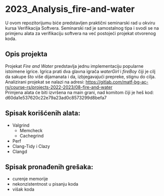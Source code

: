 # 2023_Analysis_fire-and-water

U ovom repozitorijumu biće predstavljen praktični seminarski rad u okviru kursa Verifikacija Softvera. Seminarski rad je samostalnog tipa i svodi se na primjenu alata za verifikaciju softvera na već postojeći projekat otvorenog koda.

## Opis projekta

Projekat *Fire and Water* predstavlja jednu implementaciju popularne istoimene igrice. Igrica prati dva glavna igrača *waterGirl* i *fireBoy* čiji je cilj da sakupe što više dijamanata i da, izbjegavajući prepreke, stignu do cilja. <br />
Analizirani projekat se nalazi na adresi: https://gitlab.com/matf-bg-ac-rs/course-rs/projects-2022-2023/08-fire-and-water <br />
Primjena alata će biti izvršena na main grani, nad komitom čiji je heš kod: d60da1e537620c22e79a23ad0c8573299d8befa7

## Spisak korišćenih alata:
- Valgrind
   - Memcheck
   - Cachegrind
- Perf
- Clang-Tidy i Clazy
- Clangd

## Spisak pronađenih grešaka:
- curenje memorije
- nekonzistentnost u pisanju koda
- višak koda 
